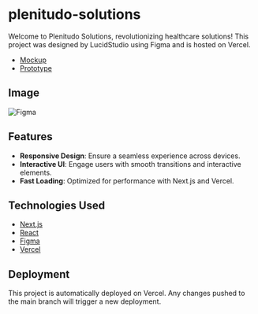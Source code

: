 # plenitudo-solutions

Welcome to Plenitudo Solutions, revolutionizing healthcare solutions! This project was designed by LucidStudio using Figma and is hosted on Vercel.

- [Mockup](https://www.figma.com/design/6k8eDkaJ7O9p0ioGLQotth/plenitudosolutions?node-id=0-1)
- [Prototype](https://www.figma.com/proto/6k8eDkaJ7O9p0ioGLQotth/plenitudosolutions?page-id=0%3A1&node-id=1-3&viewport=524%2C209%2C0.2&t=SDVuUvZekX0XmDA5-1&scaling=min-zoom&content-scaling=fixed&starting-point-node-id=1%3A3)

## Image

![Figma](images/plenitudo-solutions.jpg)

## Features

- **Responsive Design**: Ensure a seamless experience across devices.
- **Interactive UI**: Engage users with smooth transitions and interactive elements.
- **Fast Loading**: Optimized for performance with Next.js and Vercel.

## Technologies Used

- [Next.js](https://nextjs.org/)
- [React](https://reactjs.org/)
- [Figma](https://www.figma.com/)
- [Vercel](https://vercel.com/)

## Deployment

This project is automatically deployed on Vercel. Any changes pushed to the main branch will trigger a new deployment.
